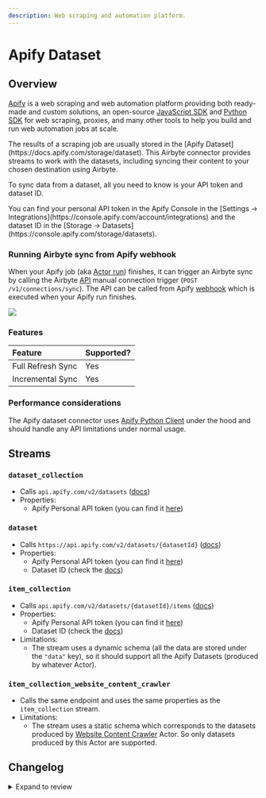 ```yaml
---
description: Web scraping and automation platform.
---
```


# Apify Dataset

## Overview

[Apify](https://apify.com/) is a web scraping and web automation platform providing both ready-made and custom solutions, an open-source [JavaScript SDK](https://docs.apify.com/sdk/js/) and [Python SDK](https://docs.apify.com/sdk/python/) for web scraping, proxies, and many other tools to help you build and run web automation jobs at scale.

<FieldAnchor field="dataset_id">
The results of a scraping job are usually stored in the [Apify Dataset](https://docs.apify.com/storage/dataset). This Airbyte connector provides streams to work with the datasets, including syncing their content to your chosen destination using Airbyte.
</FieldAnchor>

To sync data from a dataset, all you need to know is your API token and dataset ID.

<FieldAnchor field="token">
You can find your personal API token in the Apify Console in the [Settings -> Integrations](https://console.apify.com/account/integrations) and the dataset ID in the [Storage -> Datasets](https://console.apify.com/storage/datasets).
</FieldAnchor>

### Running Airbyte sync from Apify webhook

When your Apify job (aka [Actor run](https://docs.apify.com/platform/actors/running)) finishes, it can trigger an Airbyte sync by calling the Airbyte [API](https://airbyte-public-api-docs.s3.us-east-2.amazonaws.com/rapidoc-api-docs.html#post-/v1/connections/sync) manual connection trigger (`POST /v1/connections/sync`). The API can be called from Apify [webhook](https://docs.apify.com/platform/integrations/webhooks) which is executed when your Apify run finishes.

![](/.gitbook/assets/apify_trigger_airbyte_connection.png)

### Features

| Feature           | Supported? |
| :---------------- | :--------- |
| Full Refresh Sync | Yes        |
| Incremental Sync  | Yes        |

### Performance considerations

The Apify dataset connector uses [Apify Python Client](https://docs.apify.com/apify-client-python) under the hood and should handle any API limitations under normal usage.

## Streams

### `dataset_collection`

- Calls `api.apify.com/v2/datasets` ([docs](https://docs.apify.com/api/v2#/reference/datasets/dataset-collection/get-list-of-datasets))
- Properties:
  - Apify Personal API token (you can find it [here](https://console.apify.com/account/integrations))

### `dataset`

- Calls `https://api.apify.com/v2/datasets/{datasetId}` ([docs](https://docs.apify.com/api/v2#/reference/datasets/dataset/get-dataset))
- Properties:
  - Apify Personal API token (you can find it [here](https://console.apify.com/account/integrations))
  - Dataset ID (check the [docs](https://docs.apify.com/platform/storage/dataset))

### `item_collection`

- Calls `api.apify.com/v2/datasets/{datasetId}/items` ([docs](https://docs.apify.com/api/v2#/reference/datasets/item-collection/get-items))
- Properties:
  - Apify Personal API token (you can find it [here](https://console.apify.com/account/integrations))
  - Dataset ID (check the [docs](https://docs.apify.com/platform/storage/dataset))
- Limitations:
  - The stream uses a dynamic schema (all the data are stored under the `"data"` key), so it should support all the Apify Datasets (produced by whatever Actor).

### `item_collection_website_content_crawler`

- Calls the same endpoint and uses the same properties as the `item_collection` stream.
- Limitations:
  - The stream uses a static schema which corresponds to the datasets produced by [Website Content Crawler](https://apify.com/apify/website-content-crawler) Actor. So only datasets produced by this Actor are supported.

## Changelog

<details>
  <summary>Expand to review</summary>

| Version | Date       | Pull Request                                                 | Subject                                                                         |
| :------ | :--------- | :----------------------------------------------------------- | :------------------------------------------------------------------------------ |
| 2.2.30  | 2025-10-09 | [67163](https://github.com/airbytehq/airbyte/pull/64137)     | Update logo                                                                     |
| 2.2.29  | 2025-10-07 | [67163](https://github.com/airbytehq/airbyte/pull/67163)     | Update dependencies                                                             |
| 2.2.28  | 2025-09-30 | [66273](https://github.com/airbytehq/airbyte/pull/66273)     | Update dependencies                                                             |
| 2.2.27  | 2025-08-09 | [64655](https://github.com/airbytehq/airbyte/pull/64655)     | Update dependencies                                                             |
| 2.2.26  | 2025-08-02 | [64432](https://github.com/airbytehq/airbyte/pull/64432)     | Update dependencies                                                             |
| 2.2.25  | 2025-07-26 | [63802](https://github.com/airbytehq/airbyte/pull/63802)     | Update dependencies                                                             |
| 2.2.24  | 2025-07-05 | [62540](https://github.com/airbytehq/airbyte/pull/62540)     | Update dependencies                                                             |
| 2.2.23  | 2025-06-28 | [62139](https://github.com/airbytehq/airbyte/pull/62139)     | Update dependencies                                                             |
| 2.2.22  | 2025-06-15 | [61108](https://github.com/airbytehq/airbyte/pull/61108)     | Update dependencies                                                             |
| 2.2.21  | 2025-05-17 | [60677](https://github.com/airbytehq/airbyte/pull/60677)     | Update dependencies                                                             |
| 2.2.20  | 2025-05-10 | [59857](https://github.com/airbytehq/airbyte/pull/59857)     | Update dependencies                                                             |
| 2.2.19  | 2025-05-03 | [59312](https://github.com/airbytehq/airbyte/pull/59312)     | Update dependencies                                                             |
| 2.2.18  | 2025-04-26 | [58251](https://github.com/airbytehq/airbyte/pull/58251)     | Update dependencies                                                             |
| 2.2.17  | 2025-04-12 | [57599](https://github.com/airbytehq/airbyte/pull/57599)     | Update dependencies                                                             |
| 2.2.16  | 2025-04-05 | [57134](https://github.com/airbytehq/airbyte/pull/57134)     | Update dependencies                                                             |
| 2.2.15  | 2025-03-29 | [56579](https://github.com/airbytehq/airbyte/pull/56579)     | Update dependencies                                                             |
| 2.2.14  | 2025-03-22 | [56107](https://github.com/airbytehq/airbyte/pull/56107)     | Update dependencies                                                             |
| 2.2.13  | 2025-03-08 | [55423](https://github.com/airbytehq/airbyte/pull/55423)     | Update dependencies                                                             |
| 2.2.12  | 2025-03-01 | [54885](https://github.com/airbytehq/airbyte/pull/54885)     | Update dependencies                                                             |
| 2.2.11  | 2025-02-22 | [54235](https://github.com/airbytehq/airbyte/pull/54235)     | Update dependencies                                                             |
| 2.2.10  | 2025-02-15 | [53872](https://github.com/airbytehq/airbyte/pull/53872)     | Update dependencies                                                             |
| 2.2.9   | 2025-02-08 | [53440](https://github.com/airbytehq/airbyte/pull/53440)     | Update dependencies                                                             |
| 2.2.8   | 2025-02-01 | [52904](https://github.com/airbytehq/airbyte/pull/52904)     | Update dependencies                                                             |
| 2.2.7   | 2025-01-25 | [52208](https://github.com/airbytehq/airbyte/pull/52208)     | Update dependencies                                                             |
| 2.2.6   | 2025-01-18 | [51740](https://github.com/airbytehq/airbyte/pull/51740)     | Update dependencies                                                             |
| 2.2.5   | 2025-01-11 | [51257](https://github.com/airbytehq/airbyte/pull/51257)     | Update dependencies                                                             |
| 2.2.4   | 2024-12-28 | [50468](https://github.com/airbytehq/airbyte/pull/50468)     | Update dependencies                                                             |
| 2.2.3   | 2024-12-21 | [50217](https://github.com/airbytehq/airbyte/pull/50217)     | Update dependencies                                                             |
| 2.2.2   | 2024-12-14 | [49553](https://github.com/airbytehq/airbyte/pull/49553)     | Update dependencies                                                             |
| 2.2.1   | 2024-12-12 | [48216](https://github.com/airbytehq/airbyte/pull/48216)     | Update dependencies                                                             |
| 2.2.0   | 2024-10-29 | [47286](https://github.com/airbytehq/airbyte/pull/47286)     | Migrate to manifest only format                                                 |
| 2.1.27  | 2024-10-29 | [47068](https://github.com/airbytehq/airbyte/pull/47068)     | Update dependencies                                                             |
| 2.1.26  | 2024-10-12 | [46837](https://github.com/airbytehq/airbyte/pull/46837)     | Update dependencies                                                             |
| 2.1.25  | 2024-10-01 | [46373](https://github.com/airbytehq/airbyte/pull/46373)     | add user-agent header to be able to track Airbyte integration on Apify          |
| 2.1.24  | 2024-10-05 | [46430](https://github.com/airbytehq/airbyte/pull/46430)     | Update dependencies                                                             |
| 2.1.23  | 2024-09-28 | [46146](https://github.com/airbytehq/airbyte/pull/46146)     | Update dependencies                                                             |
| 2.1.22  | 2024-09-21 | [45820](https://github.com/airbytehq/airbyte/pull/45820)     | Update dependencies                                                             |
| 2.1.21  | 2024-09-14 | [45479](https://github.com/airbytehq/airbyte/pull/45479)     | Update dependencies                                                             |
| 2.1.20  | 2024-09-07 | [45252](https://github.com/airbytehq/airbyte/pull/45252)     | Update dependencies                                                             |
| 2.1.19  | 2024-08-31 | [44962](https://github.com/airbytehq/airbyte/pull/44962)     | Update dependencies                                                             |
| 2.1.18  | 2024-08-24 | [44734](https://github.com/airbytehq/airbyte/pull/44734)     | Update dependencies                                                             |
| 2.1.17  | 2024-08-17 | [44204](https://github.com/airbytehq/airbyte/pull/44204)     | Update dependencies                                                             |
| 2.1.16  | 2024-08-10 | [43607](https://github.com/airbytehq/airbyte/pull/43607)     | Update dependencies                                                             |
| 2.1.15  | 2024-08-03 | [43071](https://github.com/airbytehq/airbyte/pull/43071)     | Update dependencies                                                             |
| 2.1.14  | 2024-07-27 | [42627](https://github.com/airbytehq/airbyte/pull/42627)     | Update dependencies                                                             |
| 2.1.13  | 2024-07-20 | [42364](https://github.com/airbytehq/airbyte/pull/42364)     | Update dependencies                                                             |
| 2.1.12  | 2024-07-13 | [41893](https://github.com/airbytehq/airbyte/pull/41893)     | Update dependencies                                                             |
| 2.1.11  | 2024-07-10 | [41344](https://github.com/airbytehq/airbyte/pull/41344)     | Update dependencies                                                             |
| 2.1.10  | 2024-07-09 | [41189](https://github.com/airbytehq/airbyte/pull/41189)     | Update dependencies                                                             |
| 2.1.9   | 2024-07-06 | [40813](https://github.com/airbytehq/airbyte/pull/40813)     | Update dependencies                                                             |
| 2.1.8   | 2024-06-25 | [40411](https://github.com/airbytehq/airbyte/pull/40411)     | Update dependencies                                                             |
| 2.1.7   | 2024-06-22 | [40187](https://github.com/airbytehq/airbyte/pull/40187)     | Update dependencies                                                             |
| 2.1.6   | 2024-06-04 | [39010](https://github.com/airbytehq/airbyte/pull/39010)     | [autopull] Upgrade base image to v1.2.1                                         |
| 2.1.5   | 2024-04-19 | [37115](https://github.com/airbytehq/airbyte/pull/37115)     | Updating to 0.80.0 CDK                                                          |
| 2.1.4   | 2024-04-18 | [37115](https://github.com/airbytehq/airbyte/pull/37115)     | Manage dependencies with Poetry.                                                |
| 2.1.3   | 2024-04-15 | [37115](https://github.com/airbytehq/airbyte/pull/37115)     | Base image migration: remove Dockerfile and use the python-connector-base image |
| 2.1.2   | 2024-04-12 | [37115](https://github.com/airbytehq/airbyte/pull/37115)     | schema descriptions                                                             |
| 2.1.1   | 2023-12-14 | [33414](https://github.com/airbytehq/airbyte/pull/33414)     | Prepare for airbyte-lib                                                         |
| 2.1.0   | 2023-10-13 | [31333](https://github.com/airbytehq/airbyte/pull/31333)     | Add stream for arbitrary datasets                                               |
| 2.0.0   | 2023-09-18 | [30428](https://github.com/airbytehq/airbyte/pull/30428)     | Fix broken stream, manifest refactor                                            |
| 1.0.0   | 2023-08-25 | [29859](https://github.com/airbytehq/airbyte/pull/29859)     | Migrate to lowcode                                                              |
| 0.2.0   | 2022-06-20 | [28290](https://github.com/airbytehq/airbyte/pull/28290)     | Make connector work with platform changes not syncing empty stream schemas.     |
| 0.1.11  | 2022-04-27 | [12397](https://github.com/airbytehq/airbyte/pull/12397)     | No changes. Used connector to test publish workflow changes.                    |
| 0.1.9   | 2022-04-05 | [PR\#11712](https://github.com/airbytehq/airbyte/pull/11712) | No changes from 0.1.4. Used connector to test publish workflow changes.         |
| 0.1.4   | 2021-12-23 | [PR\#8434](https://github.com/airbytehq/airbyte/pull/8434)   | Update fields in source-connectors specifications                               |
| 0.1.2   | 2021-11-08 | [PR\#7499](https://github.com/airbytehq/airbyte/pull/7499)   | Remove base-python dependencies                                                 |
| 0.1.0   | 2021-07-29 | [PR\#5069](https://github.com/airbytehq/airbyte/pull/5069)   | Initial version of the connector                                                |

</details>
